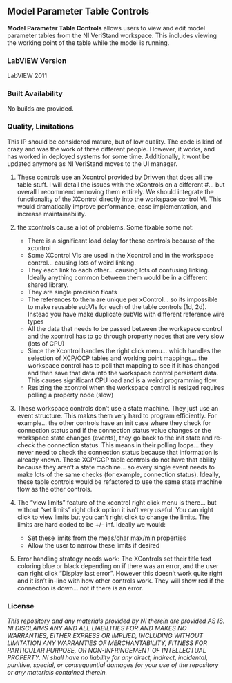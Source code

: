 ## Model Parameter Table Controls ##

**Model Parameter Table Controls** allows users to view and edit model parameter tables from the NI VeriStand workspace. This includes viewing the working point of the table while the model is running.

### LabVIEW Version ###

LabVIEW 2011

### Built Availability ###

No builds are provided.

### Quality, Limitations ###

This IP should be considered mature, but of low quality. The code is kind of crazy and was the work of three different people. However, it works, and has worked in deployed systems for some time. Additionally, it wont be updated anymore as NI VeriStand moves to the UI manager.

1. These controls use an Xcontrol provided by Drivven that does all the table stuff. I will detail the issues with the xControls on a different #... but overall I recommend removing them entirely. We should integrate the functionality of the XControl directly into the workspace control VI. This would dramatically improve performance, ease implementation, and increase maintainability.

2. the xcontrols cause a lot of problems. Some fixable some not:
	- There is a significant load delay for these controls because of the xcontrol
	- Some XControl VIs are used in the Xcontrol and in the workspace control… causing lots of weird linking.
	- They each link to each other... causing lots of confusing linking. Ideally anything common between them would be in a different shared library.
	- They are single precision floats
	- The references to them are unique per xControl... so its impossible to make reusable subVIs for each of the table controls (1d, 2d). Instead you have make duplicate subVIs with different reference wire types
	- All the data that needs to be passed between the workspace control and the xcontrol has to go through property nodes that are very slow (lots of CPU)
	- Since the Xcontrol handles the right click menu… which handles the selection of XCP/CCP tables and working point mappings… the workspace control has to poll that mapping to see if it has changed and then save that data into the workspace control persistent data. This causes significant CPU load and is a weird programming flow.
	- Resizing the xcontrol when the workspace control is resized requires polling a property node (slow)

3.	These workspace controls don’t use a state machine. They just use an event structure. This makes them very hard to program efficiently. For example… the other controls have an init case where they check for connection status and if the connection status value changes or the workspace state changes (events), they go back to the init state and re-check the connection status. This means in their polling loops… they never need to check the connection status because that information is already known. These XCP/CCP table controls do not have that ability because they aren’t a state machine… so every single event needs to make lots of the same checks (for example, connection status). Ideally, these table controls would be refactored to use the same state machine flow as the other controls.

4.	The “view limits” feature of the xcontrol right click menu is there… but without “set limits” right click option it isn’t very useful. You can right click to view limits but you can’t right click to change the limits. The limits are hard coded to be +/- inf. Ideally we would:
	-	Set these limits from the meas/char max/min properties
	- Allow the user to narrow these limits if desired



5.	Error handling strategy needs work: The XControls set their title text coloring blue or black depending on if there was an error, and the user can right click “Display last error”. However this doesn’t work quite right and it isn’t in-line with how other controls work. They will show red if the connection is down… not if there is an error.

### License ###

*This repository and any materials provided by NI therein are provided AS IS. NI DISCLAIMS ANY AND ALL LIABILITIES FOR AND MAKES NO WARRANTIES, EITHER EXPRESS OR IMPLIED, INCLUDING WITHOUT LIMITATION ANY WARRANTIES OF MERCHANTABILITY, FITNESS FOR  PARTICULAR PURPOSE, OR NON-INFRINGEMENT OF INTELLECTUAL PROPERTY. NI shall have no liability for any direct, indirect, incidental, punitive, special, or consequential damages for your use of the repository or any materials contained therein.*
